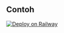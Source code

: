 ## Contoh

[![Deploy on Railway](https://railway.app/button.svg)](https://railway.app/new/template/GB6Eki?referralCode=U5zXSw)
